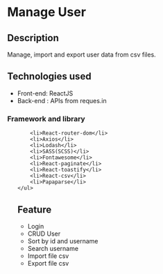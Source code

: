<h1> Manage User </h1>
<h2>Description</h2>  
   <p> Manage, import and export user data from csv files. <p>
<h2>Technologies used</h2>
    <ul>
        <li> Front-end: ReactJS </li>
        <li> Back-end : APIs from reques.in </li>
    </ul>
    <h3> Framework and library</h3>
    <ul>
        
        <li>React-router-dom</li>
        <li>Axios</li>
        <li>Lodash</li>
        <li>SASS(SCSS)</li>
        <li>Fontawesome</li>
        <li>React-paginate</li>
        <li>React-toastify</li>
        <li>React-csv</li>
        <li>Papaparse</li>
    </ul>
<h2> Feature</h2>
    <ul>
        <li>Login</li>
        <li>CRUD User</li>
        <li>Sort by id and username</li>
        <li>Search username</li>
        <li>Import file csv</li>
        <li>Export file csv</li>
    </ul>
    
    

